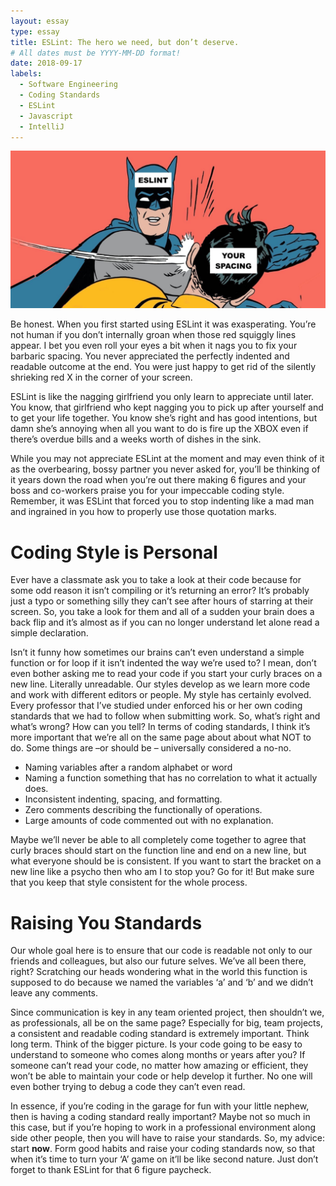 ```yaml
---
layout: essay
type: essay
title: ESLint: The hero we need, but don’t deserve.
# All dates must be YYYY-MM-DD format!
date: 2018-09-17
labels:
  - Software Engineering
  - Coding Standards
  - ESLint
  - Javascript
  - IntelliJ
---
```


<center><img class="ui image" src="../images/batman.jpg"></center>

Be honest. When you first started using ESLint it was exasperating. You’re not human if you don’t internally groan when those red squiggly lines appear. I bet you even roll your eyes a bit when it nags you to fix your barbaric spacing. You never appreciated the perfectly indented and readable outcome at the end. You were just happy to get rid of the silently shrieking red X in the corner of your screen.  

ESLint is like the nagging girlfriend you only learn to appreciate until later. You know, that girlfriend who kept nagging you to pick up after yourself and to get your life together. You know she’s right and has good intentions, but damn she’s annoying when all you want to do is fire up the XBOX even if there’s overdue bills and a weeks worth of dishes in the sink.

While you may not appreciate ESLint at the moment and may even think of it as the overbearing, bossy partner you never asked for, you’ll be thinking of it years down the road when you’re out there making 6 figures and your boss and co-workers praise you for your impeccable coding style. Remember, it was ESLint that forced you to stop indenting like a mad man and ingrained in you how to properly use those quotation marks.

# Coding Style is Personal

Ever have a classmate ask you to take a look at their code because for some odd reason it isn’t compiling or it’s returning an error? It’s probably just a typo or something silly they can’t see after hours of starring at their screen. So, you take a look for them and all of a sudden your brain does a back flip and it’s almost as if you can no longer understand let alone read a simple declaration.  

Isn’t it funny how sometimes our brains can’t even understand a simple function or for loop if it isn’t indented the way we’re used to? I mean, don’t even bother asking me to read your code if you start your curly braces on a new line. Literally unreadable. Our styles develop as we learn more code and work with different editors or people. My style has certainly evolved. Every professor that I’ve studied under enforced his or her own coding standards that we had to follow when submitting work. So, what’s right and what’s wrong? How can you tell? In terms of coding standards, I think it’s more important that we’re all on the same page about about what NOT to do. Some things are –or should be – universally considered a no-no.

-	Naming variables after a random alphabet or word
-	Naming a function something that has no correlation to what it actually does.
-	Inconsistent indenting, spacing, and formatting.
-	Zero comments describing the functionally of operations.
-	Large amounts of code commented out with no explanation.

Maybe we’ll never be able to all completely come together to agree that curly braces should start on the function line and end on a new line, but what everyone should be is consistent. If you want to start the bracket on a new line like a psycho then who am I to stop you? Go for it! But make sure that you keep that style consistent for the whole process.

# Raising You Standards

Our whole goal here is to ensure that our code is readable not only to our friends and colleagues, but also our future selves. We’ve all been there, right? Scratching our heads wondering what in the world this function is supposed to do because we named the variables ‘a’ and ‘b’ and we didn’t leave any comments.

Since communication is key in any team oriented project, then shouldn’t we, as professionals, all be on the same page? Especially for big, team projects, a consistent and readable coding standard is extremely important. Think long term. Think of the bigger picture. Is your code going to be easy to understand to someone who comes along months or years after you? If someone can’t read your code, no matter how amazing or efficient, they won’t be able to maintain your code or help develop it further. No one will even bother trying to debug a code they can’t even read.

In essence, if you’re coding in the garage for fun with your little nephew, then is having a coding standard really important? Maybe not so much in this case, but if you’re hoping to work in a professional environment along side other people, then you will have to raise your standards. So, my advice: start <b>now</b>. Form good habits and raise your coding standards now, so that when it’s time to turn your ‘A’ game on it’ll be like second nature. Just don’t forget to thank ESLint for that 6 figure paycheck.
